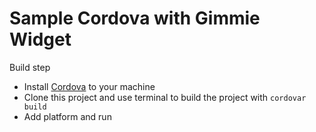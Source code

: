 # Sample Cordova with Gimmie Widget

Build step

- Install [Cordova](http://cordova.apache.org) to your machine
- Clone this project and use terminal to build the project with `cordovar build`
- Add platform and run
